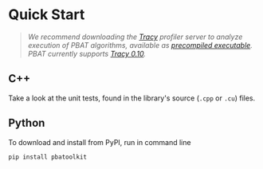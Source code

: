 # Quick Start

> _We recommend downloading the [Tracy](https://github.com/wolfpld/tracy) profiler server to analyze execution of PBAT algorithms, available as [precompiled executable](https://github.com/wolfpld/tracy/releases). PBAT currently supports [Tracy 0.10](https://github.com/wolfpld/tracy/releases/tag/v0.10)._

## C++

Take a look at the unit tests, found in the library's source (`.cpp` or `.cu`) files.

## Python

To download and install from PyPI, run in command line
```bash
pip install pbatoolkit
```